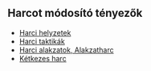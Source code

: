 ## Harcot módosító tényezők

- [Harci helyzetek](064_01_harci_helyzetek.md)
- [Harci taktikák](064_02_harci_taktikak.md)
- [Harci alakzatok, Alakzatharc](064_03_harci_alakzatok.md)
- [Kétkezes harc](064_04_ketkezes_harc.md)
